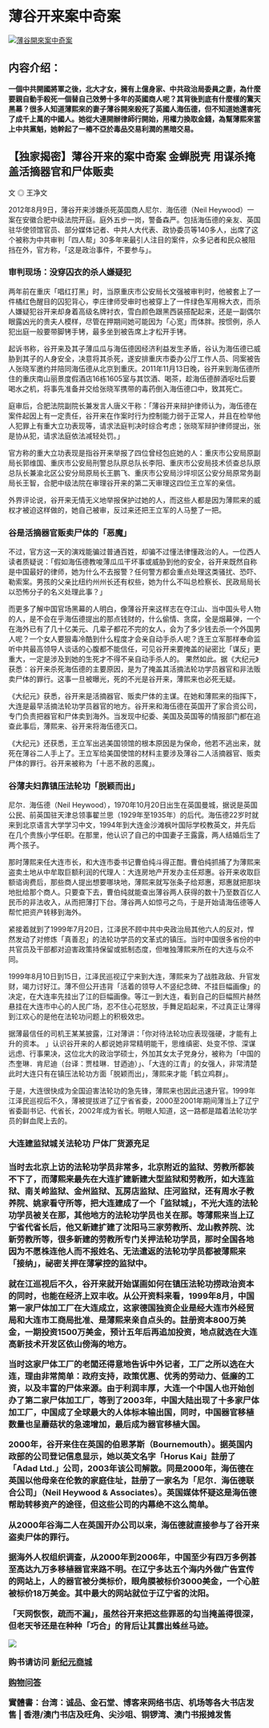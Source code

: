 <h1>薄谷开来案中奇案</h1>
<a id="008" href="https://d6rojcwfw6e31.cloudfront.net/cn/book/薄谷開來案中奇案-53063660?m=https://d6rojcwfw6e31.cloudfront.net&amp;u=1003wechat" title="薄谷開來案中奇案"><img border="0" alt="薄谷開來案中奇案" src="https://cloud.githubusercontent.com/assets/20497761/18806286/2d61615a-81f6-11e6-8399-b6ebe70b9fcc.jpg" style="max-width:100%;"></a>

<h2>内容介绍：</h2>

<b>一個中共開國將軍之後，北大才女，擁有上億身家、中共政治局委員之妻，為什麼要親自動手殺死一個替自己效勞十多年的英國商人呢？其背後到底有什麼樣的驚天黑幕？很多人知道薄熙來的妻子薄谷開來殺死了英國人海伍德，但不知道她還害死了成千上萬的中國人。她從大連開辦律師行開始，用權力換取金錢，為幫薄熙來當上中共黨魁，她幹起了一樁不亞於毒品交易利潤的黑暗交易。</b>

<h2>【独家揭密】薄谷开来的案中奇案 金蝉脱壳 用谋杀掩盖活摘器官和尸体贩卖</h2>

文 ◎ 王净文

2012年8月9日，薄谷开来涉嫌杀死英国商人尼尔．海伍德（Neil Heywood）一案在安徽合肥中级法院开庭。庭外五步一岗，警备森严。包括海伍德的亲友、英国驻华使领馆官员、部分媒体记者、中共人大代表、政协委员等140多人，出席了这个被称为中共审判「四人帮」30多年来最引人注目的案件，众多记者和民众被阻挡在外，官方称，「这是政治事件，不要参与」。

<h3>审判现场：没穿囚衣的杀人嫌疑犯</h3>

两年前在重庆「唱红打黑」时，当原重庆市公安局长文强被审判时，他被套上了一件橘红色醒目的囚犯背心，李庄律师受审时也被穿上了一件绿色军用棉大衣，而杀人嫌疑犯谷开来却身着高级名牌衬衣，雪白颜色跟黑西装搭配起来，还是一副偶尔眼露凶光的贵夫人模样，尽管在押期间她可能因为「心宽」而体胖。按惯例，杀人犯出庭一般要带脚铐手铐，最多坐到被告席上才松开手铐。

起诉书称，谷开来及其子薄瓜瓜与海伍德因经济利益发生矛盾，谷认为海伍德已威胁到其子的人身安全，决意将其杀死，遂安排重庆市委办公厅工作人员、同案被告人张晓军邀约并陪同海伍德从北京到重庆。2011年11月13日晚，谷开来到海伍德所住的重庆南山丽景度假酒店16栋1605室与其饮酒、喝茶，趁海伍德醉酒呕吐后要喝水之机，将事先准备并交给张晓军携带的毒药倒入海伍德口中，致其死亡。

庭审后，合肥法院副院长兼发言人唐义干称：「薄谷开来辩护律师认为，海伍德在案件起因上有一定责任，谷开来在作案时行为控制能力弱于正常人，并且在检举他人犯罪上有重大立功表现等，请求法庭判决时综合考虑；张晓军辩护律师提出，张是协从犯，请求法庭依法减轻处罚。」

官方称的重大立功表现是指谷开来举报了四位曾经包庇她的人：重庆市公安局原副局长郭维国、重庆市公安局刑警总队原总队长李阳、重庆市公安局技术侦查总队原总队长兼渝北区公安分局原局长王鹏飞、重庆市公安局沙坪坝区公安分局原常务副局长王智，合肥中级法院在审理谷开来的第二天审理这四位王立军的亲信。

外界评论说，谷开来无情无义地举报保护过她的人，而这些人都是因为薄熙来的威权才被迫这样做的，她自己被审，反过来还把王立军的人马整了一把。

<h3>谷是活摘器官贩卖尸体的「恶魔」</h3>

不过，官方这一天的演戏能骗过普通百姓，却骗不过懂法律懂政治的人。一位西人读者质疑说：「假如海伍德教唆薄瓜瓜干坏事或威胁到他的安全，谷开来既然自称是中国最好的律师，她为什么不去报警？任何警方都会重点处理这类骚扰、恐吓、勒索案。男孩的父亲比纽约州州长还有权些，她为什么不叫总检察长、民政局局长以恐怖分子的名义处理此事？」

而更多了解中国官场黑幕的人明白，像薄谷开来这样志在夺江山、当中国头号人物的人，是不会在乎海伍德提出的那点钱财的，什么偷情、贪腐，全是烟幕弹，一个在海外已有了几十亿美元、几辈子都花不完的女人，会为了多少钱去杀一个外国男人呢？一个女人要狠毒冷酷到什么程度才会亲自动手杀人呢？连王立军那样奉命监听中共最高领导人谈话的心腹都不能信任，可见谷开来要掩盖的祕密比「谋反」更重大，一定是涉及到她的生死才不得不亲自动手杀人的。
果然如此。据《大纪元》获悉：谷开来杀死海伍德的主要原因，是为了掩盖其活摘法轮功学员器官和非法贩卖尸体的罪行。这事一旦被曝光，死的不光是谷开来，薄熙来也必死无疑。

《大纪元》获悉，谷开来是活摘器官、贩卖尸体的主谋。在她和薄熙来的指挥下，大连是最早活摘法轮功学员器官的地方。谷开来和海伍德在英国开了家合资公司，专门负责把器官和尸体卖到海外。当发现中纪委、美国及英国等的情报部门都在追查此事后，薄熙来、谷开来将海伍德灭口。

《大纪元》还获悉，王立军出逃美国领馆的根本原因是为保命，他若不逃出来，就死在薄谷二人手上了。王立军给美国使馆的材料主要涉及薄谷二人活摘器官、贩卖尸体的罪行。谷开来被称为「十恶不赦的恶魔」。

<h3>谷薄夫妇靠镇压法轮功「脱颖而出」</h3>

尼尔．海伍德（Neil Heywood），1970年10月20日出生在英国曼城，据说是英国公民、前英国驻天津总领事翟兰思（1929年至1935年）的后代。海伍德22岁时就来到北京语言大学学习中文，1994年到大连金沙滩枫叶国际学校教英文，并先后在几个贵族小学任职。在那里，他认识了自己的中国妻子王露露，两人结婚后生了两个孩子。

那时薄熙来任大连市长，和大连市委书记曹伯纯斗得正酣。曹伯纯抓捕了为薄熙来盗卖土地从中牟取巨额利润的代理人：大连房地产开发办主任郑惠。谷开来收取巨额谘询费后，那些商人提出想要哪块地，薄熙来就写张条子给郑惠，郑惠就把那块地批给那个商人。只要查下去，曹伯纯就能查出薄谷两人获得的数十乃至数百亿人民币的非法收入，从而把薄打下台。薄谷两人如惊弓之鸟，于是开始请海伍德等人帮忙把资产转移到海外。

紧接着就到了1999年7月20日，江泽民不顾中共中央政治局其他六人的反对，悍然发动了对修炼「真善忍」的法轮功学员的文革式的镇压。当时中国很多省份的中共官员及干部都对迫害政策持保留或抵制态度，但唯独薄熙来所在的大连与众不同。

1999年8月10日到15日，江泽民巡视辽宁来到大连，薄熙来为了战胜政敌、升官发财，竭力讨好江。薄不但公开违背「活着的领导人不竖纪念碑、不挂巨幅画像」的决定，在大连率先挂出了江的巨幅画像。等江一到大连，看到自己的巨幅照片赫然悬挂在大连市中心的人民广场，忍不住心花怒放，手舞足蹈起来，不过真正让薄得到江欢心的是他在法轮功问题上的积极效忠。

据薄最信任的司机王某某披露，江对薄讲：「你对待法轮功应表现强硬，才能有上升的资本。
」认识谷开来的人都说她非常精明能干，思维缜密、处变不惊、深谋远虑、行事果决，这位北大的政治学硕士，外加其女太子党身分，被称为「中国的杰奎琳．肯尼迪（台译：贾桂琳．甘迺迪）」、「大连的江青」的女强人，非常清楚此时大连只有在镇压法轮功方面「脱颖而出」，薄熙来才能「鹤立鸡群」。

于是，大连很快成为全国迫害法轮功的急先锋，薄熙来也因此迅速升官。1999年江泽民巡视后不久，薄被提拔进了辽宁省省委，2000至2001年期间薄当上了辽宁省委副书记、代省长，2002年成为省长。明眼人知道，这一路都是踏着法轮功学员的鲜血爬上去的。

<h3>大连建监狱城关法轮功 尸体厂货源充足<h3>

当时去北京上访的法轮功学员非常多，北京附近的监狱、劳教所都装不下了，而薄熙来最先在大连扩建新建大型监狱和劳教所，如大连监狱、南关岭监狱、金州监狱、瓦房店监狱、庄河监狱，还有周水子教养院、姚家看守所等，把大连建成了一个「监狱城」，不光大连的法轮功学员被关在那，其他地方的法轮功学员也关在那。等薄熙来当上辽宁省代省长后，他又新建扩建了沈阳马三家劳教所、龙山教养院、沈新劳教所等，很多新建的劳教所专门关押法轮功学员，那时全国各地因为不愿株连他人而不报姓名、无法遣返的法轮功学员都被薄熙来「接纳」，祕密关押在薄掌控的监狱中。

就在江巡视后不久，谷开来就开始谋画如何在镇压法轮功捞政治资本的同时，也能在经济上双丰收。从公开资料来看，1999年8月，中国第一家尸体加工厂在大连成立，这家德国独资企业是经大连市外经贸局和大连市工商局批准、是薄熙来亲自点头的。註册资本800万美金，一期投资1500万美金，预计五年后再追加投资，地点就选在大连高新技术开发区依山傍海的地方。

当时这家尸体工厂的老闆还得意地告诉中外记者，工厂之所以选在大连，理由非常简单：政府支持，政策优惠、优秀的劳动力、低廉的工资，以及丰富的尸体来源。由于利润丰厚，大连一个中国人也开始创办了第二家尸体加工厂，等到了2003年，中国大陆出现了十多家尸体加工厂，中国成了全球最大的人体标本输出国，同时，中国器官移植数量也呈蘑菇状的急速增加，最后成为器官移植大国。

2000年，谷开来住在英国的伯恩茅斯（Bournemouth）。据英国内政部的公司登记信息显示，她以英文名字「Horus Kai」註册了「Adad Ltd.」公司，2003年该公司解散。同是2000年，海伍德在英国以他母亲在伦敦的家庭住址，註册了一家名为「尼尔．海伍德联合公司」（Neil Heywood & Associates）。英国媒体怀疑这是海伍德帮助转移资产的途径，但这些公司的内幕绝不这么简单。

从2000年谷海二人在英国开办公司以来，海伍德就直接参与了谷开来盗卖尸体的罪行。

据海外人权组织调查，从2000年到2006年，中国至少有四万多例甚至高达九万多移植器官来路不明。在辽宁多达五个海内外做广告宣传的网站上，人的器官被分类标价，眼角膜被标价3000美金，一个心脏被标价18万美金。其中最大的网站就位于辽宁省的沈阳。

「天网恢恢，疏而不漏」，虽然谷开来把这些罪恶的勾当掩盖得很深，但老天爷还是在种种「巧合」的背后让其露出蛛丝马迹。


<p><img src="https://cloud.githubusercontent.com/assets/19661274/16099611/82086396-339c-11e6-89e2-241320f5f270.png"></p>
<p><b>购书请访问 <a id="008" href="https://d6rojcwfw6e31.cloudfront.net/cn/book/薄熙來王立軍案被掩藏內幕-84382038?m=https://d6rojcwfw6e31.cloudfront.net&u=1003wechat"> 新纪元商城</a></b>
<p><a id="008" href="https://d6rojcwfw6e31.cloudfront.net/cn/shop-QA?m=https://d6rojcwfw6e31.cloudfront.net&u=1003wechat"><b>购物问答</b></a>
<p>實體書：台湾：诚品、金石堂、博客来网络书店、机场等各大书店发售 | 香港/澳门书店及旺角、尖沙咀、铜锣湾、澳门书报摊发售</p>

